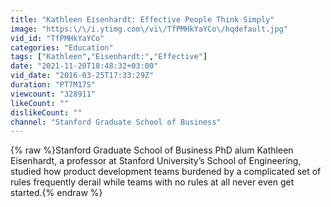 ```yaml
---
title: "Kathleen Eisenhardt: Effective People Think Simply"
image: "https:\/\/i.ytimg.com\/vi\/TfPMHkYaYCo\/hqdefault.jpg"
vid_id: "TfPMHkYaYCo"
categories: "Education"
tags: ["Kathleen","Eisenhardt:","Effective"]
date: "2021-11-20T18:48:32+03:00"
vid_date: "2016-03-25T17:33:29Z"
duration: "PT7M17S"
viewcount: "328911"
likeCount: ""
dislikeCount: ""
channel: "Stanford Graduate School of Business"
---
```

{% raw %}Stanford Graduate School of Business PhD alum Kathleen Eisenhardt, a professor at Stanford University’s School of Engineering, studied how product development teams burdened by a complicated set of rules frequently derail while teams with no rules at all never even get started.{% endraw %}
